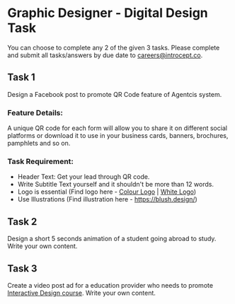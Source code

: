 # Graphic Designer - Digital Design Task

You can choose to complete any 2 of the given 3 tasks. Please complete and submit all tasks/answers by due date to careers@introcept.co.

## Task 1
Design a Facebook post to promote QR Code feature of Agentcis system.

### Feature Details: 
A unique QR code for each form will allow you to share it on different social platforms or download it to use in your business cards, banners, brochures, pamphlets and so on.

### Task Requirement:
- Header Text: Get your lead through QR code.
- Write Subtitle Text yourself and it shouldn't be more than 12 words.
- Logo is essential (Find logo here - <a href="https://agentcis.com/wp-content/themes/agentcis/assets/images/agentcis_logo.png">Colour Logo</a> | <a href="https://agentcis.com/wp-content/themes/agentcis/assets/images/logo.png">White Logo</a>)
- Use Illustrations (Find illustration here - https://blush.design/)


## Task 2
Design a short 5 seconds animation of a student going abroad to study. Write your own content.


## Task 3
Create a video post ad for a education provider who needs to promote <a href="https://www.ait.edu.au/courses/digital-design-courses">Interactive Design course</a>. Write your own content.
